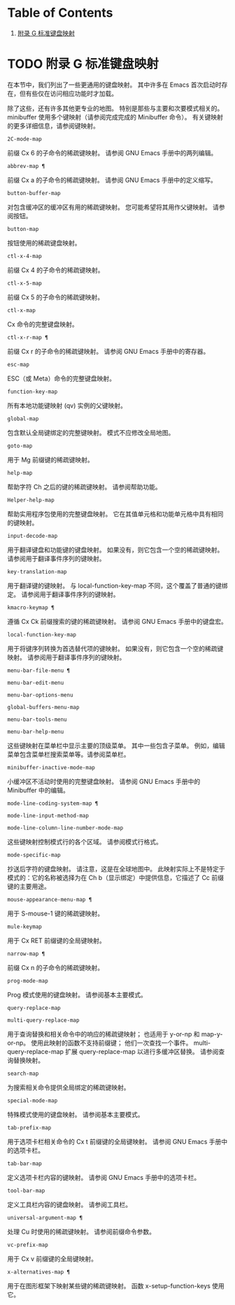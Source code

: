 
# Table of Contents

1.  [附录 G 标准键盘映射](#orga9ae230)



<a id="orga9ae230"></a>

# TODO 附录 G 标准键盘映射

在本节中，我们列出了一些更通用的键盘映射。  其中许多在 Emacs 首次启动时存在，但有些仅在访问相应功能时才加载。

除了这些，还有许多其他更专业的地图。  特别是那些与主要和次要模式相关的。  minibuffer 使用多个键映射（请参阅完成完成的 Minibuffer 命令）。  有关键映射的更多详细信息，请参阅键映射。

    2C-mode-map

前缀 Cx 6 的子命令的稀疏键映射。
请参阅 GNU Emacs 手册中的两列编辑。

    abbrev-map ¶

前缀 Cx a 的子命令的稀疏键映射。
请参阅 GNU Emacs 手册中的定义缩写。

    button-buffer-map

对包含缓冲区的缓冲区有用的稀疏键映射。
您可能希望将其用作父键映射。  请参阅按钮。

    button-map

按钮使用的稀疏键盘映射。

    ctl-x-4-map

前缀 Cx 4 的子命令的稀疏键映射。

    ctl-x-5-map

前缀 Cx 5 的子命令的稀疏键映射。

    ctl-x-map

Cx 命令的完整键盘映射。

    ctl-x-r-map ¶

前缀 Cx r 的子命令的稀疏键映射。
请参阅 GNU Emacs 手册中的寄存器。

    esc-map

ESC（或 Meta）命令的完整键盘映射。

    function-key-map

所有本地功能键映射 (qv) 实例的父键映射。

    global-map

包含默认全局键绑定的完整键映射。
模式不应修改全局地图。

    goto-map

用于 Mg 前缀键的稀疏键映射。

    help-map

帮助字符 Ch 之后的键的稀疏键映射。
请参阅帮助功能。

    Helper-help-map

帮助实用程序包使用的完整键盘映射。
它在其值单元格和功能单元格中具有相同的键映射。

    input-decode-map

用于翻译键盘和功能键的键盘映射。
如果没有，则它包含一个空的稀疏键映射。  请参阅用于翻译事件序列的键映射。

    key-translation-map

用于翻译键的键映射。  与 local-function-key-map 不同，这个覆盖了普通的键绑定。  请参阅用于翻译事件序列的键映射。

    kmacro-keymap ¶

遵循 Cx Ck 前缀搜索的键的稀疏键映射。
请参阅 GNU Emacs 手册中的键盘宏。

    local-function-key-map

用于将键序列转换为首选替代项的键映射。
如果没有，则它包含一个空的稀疏键映射。  请参阅用于翻译事件序列的键映射。

    menu-bar-file-menu ¶

    menu-bar-edit-menu

    menu-bar-options-menu

    global-buffers-menu-map

    menu-bar-tools-menu

    menu-bar-help-menu

这些键映射在菜单栏中显示主要的顶级菜单。
其中一些包含子菜单。  例如，编辑菜单包含菜单栏搜索菜单等。请参阅菜单栏。

    minibuffer-inactive-mode-map

小缓冲区不活动时使用的完整键盘映射。
请参阅 GNU Emacs 手册中的 Minibuffer 中的编辑。

    mode-line-coding-system-map ¶

    mode-line-input-method-map

    mode-line-column-line-number-mode-map

这些键映射控制模式行的各个区域。
请参阅模式行格式。

    mode-specific-map

抄送后字符的键盘映射。  请注意，这是在全球地图中。  此映射实际上不是特定于模式的：它的名称被选择为在 Ch b（显示绑定）中提供信息，它描述了 Cc 前缀键的主要用途。

    mouse-appearance-menu-map ¶

用于 S-mouse-1 键的稀疏键映射。

    mule-keymap

用于 Cx RET 前缀键的全局键映射。

    narrow-map ¶

前缀 Cx n 的子命令的稀疏键映射。

    prog-mode-map

Prog 模式使用的键盘映射。
请参阅基本主要模式。

    query-replace-map

    multi-query-replace-map

用于查询替换和相关命令中的响应的稀疏键映射；  也适用于 y-or-np 和 map-y-or-np。  使用此映射的函数不支持前缀键；  他们一次查找一个事件。  multi-query-replace-map 扩展 query-replace-map 以进行多缓冲区替换。  请参阅查询替换映射。

    search-map

为搜索相关命令提供全局绑定的稀疏键映射。

    special-mode-map

特殊模式使用的键盘映射。
请参阅基本主要模式。

    tab-prefix-map

用于选项卡栏相关命令的 Cx t 前缀键的全局键映射。
请参阅 GNU Emacs 手册中的选项卡栏。

    tab-bar-map

定义选项卡栏内容的键映射。
请参阅 GNU Emacs 手册中的选项卡栏。

    tool-bar-map

定义工具栏内容的键盘映射。
请参阅工具栏。

    universal-argument-map ¶

处理 Cu 时使用的稀疏键映射。
请参阅前缀命令参数。

    vc-prefix-map

用于 Cx v 前缀键的全局键映射。

    x-alternatives-map ¶

用于在图形框架下映射某些键的稀疏键映射。
函数 x-setup-function-keys 使用它。

